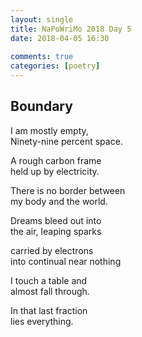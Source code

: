 ```yaml
---  
layout: single  
title: NaPoWriMo 2018 Day 5  
date: 2018-04-05 16:30  
  
comments: true  
categories: [poetry]
---  
```

## Boundary  

I am mostly empty,  
Ninety-nine percent space.  

A rough carbon frame  
held up by electricity.  

There is no border between  
my body and the world.  

Dreams bleed out into  
the air, leaping sparks  

carried by electrons  
into continual near nothing  

I touch a table and  
almost fall through.  

In that last fraction  
lies everything.  
